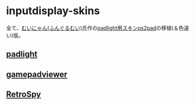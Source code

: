 # inputdisplay-skins

全て、[むいにゃん(ふんぐるむい)](https://twitter.com/mui_nyan)氏作の[padlight用スキンps2pad](http://web.archive.org/web/20190304130553/http://www.geocities.jp/hungurumui/padskin.html)の移植(＆色違い)版。

## [padlight](http://chechepon.tripod.com/test/padlight.html)

## [gamepadviewer](http://gamepadviewer.com/)

## [RetroSpy](https://retro-spy.com/)
